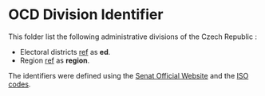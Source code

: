 # OCD Division Identifier

This folder list the following administrative divisions of the Czech Republic :

*  Electoral districts [ref](https://www.senat.cz/senat/volby/hledani/obvody.php?ke_dni=30.1.2020&O=12) as **ed**.
*  Region [ref](https://www.psp.cz/sqw/organy2.sqw?kr=1) as **region**.

The identifiers were defined using the [Senat Official Website](https://www.senat.cz/senat/volby/index-eng.php?ke_dni=30.1.2020&O=12) and the [ISO codes](https://www.iso.org/obp/ui/#iso:code:3166:CZ).
